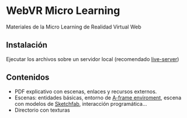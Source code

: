 # WebVR Micro Learning

Materiales de la Micro Learning de Realidad Virtual Web

## Instalación

Ejecutar los archivos sobre un servidor local (recomendado [live-server](https://www.npmjs.com/package/live-server))

## Contenidos
- PDF explicativo con escenas, enlaces y recursos externos.
- Escenas: entidades básicas, entorno de [A-frame enviroment](https://github.com/supermedium/aframe-environment-component), escena con modelos de [Sketchfab](https://sketchfab.com/feed), interacción programática...
- Directorio con texturas
